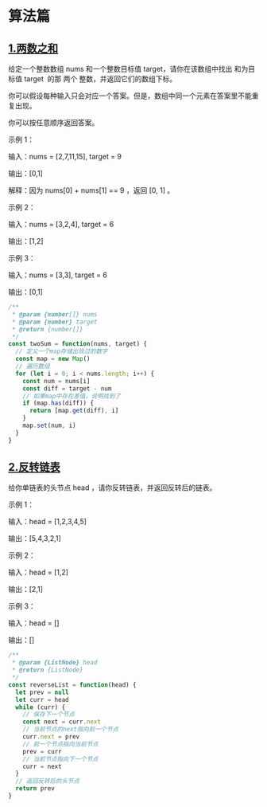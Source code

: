 # 算法篇

## [1.两数之和](https://leetcode-cn.com/problems/two-sum/)

给定一个整数数组 nums 和一个整数目标值 target，请你在该数组中找出 和为目标值 target  的那 两个 整数，并返回它们的数组下标。

你可以假设每种输入只会对应一个答案。但是，数组中同一个元素在答案里不能重复出现。

你可以按任意顺序返回答案。

示例 1：

输入：nums = [2,7,11,15], target = 9

输出：[0,1]

解释：因为 nums[0] + nums[1] == 9 ，返回 [0, 1] 。

示例 2：

输入：nums = [3,2,4], target = 6

输出：[1,2]

示例 3：

输入：nums = [3,3], target = 6

输出：[0,1]

```js
/**
 * @param {number[]} nums
 * @param {number} target
 * @return {number[]}
 */
const twoSum = function(nums, target) {
  // 定义一个map存储出现过的数字
  const map = new Map()
  // 遍历数组
  for (let i = 0; i < nums.length; i++) {
    const num = nums[i]
    const diff = target - num
    // 如果map中存在差值，说明找到了
    if (map.has(diff)) {
      return [map.get(diff), i]
    }
    map.set(num, i)
  }
}
```

## [2.反转链表](https://leetcode-cn.com/problems/reverse-linked-list/)

给你单链表的头节点 head ，请你反转链表，并返回反转后的链表。

示例 1：

输入：head = [1,2,3,4,5]

输出：[5,4,3,2,1]

示例 2：

输入：head = [1,2]

输出：[2,1]

示例 3：

输入：head = []

输出：[]

```js
/**
 * @param {ListNode} head
 * @return {ListNode}
 */
const reverseList = function(head) {
  let prev = null
  let curr = head
  while (curr) {
    // 保存下一个节点
    const next = curr.next
    // 当前节点的next指向前一个节点
    curr.next = prev
    // 前一个节点指向当前节点
    prev = curr
    // 当前节点指向下一个节点
    curr = next
  }
  // 返回反转后的头节点
  return prev
}
```
